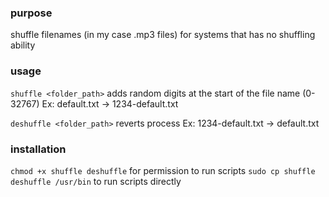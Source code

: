 ### purpose
shuffle filenames (in my case .mp3 files) for systems that has no shuffling ability 

### usage
`shuffle <folder_path>`
adds random digits at the start of the file name (0-32767)
Ex: default.txt -> 1234-default.txt

`deshuffle <folder_path>`
reverts process
Ex: 1234-default.txt -> default.txt

### installation
`chmod +x shuffle deshuffle` for permission to run scripts
`sudo cp shuffle deshuffle /usr/bin` to run scripts directly
